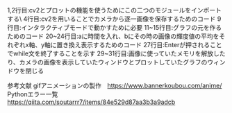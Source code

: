 1,2行目:cv2とプロットの機能を使うためにこの二つのモジュールをインポートする\\
4行目:cv2を用いることでカメラから逐一画像を保存するためのコード
9行目:インタラクティブモードで動かすために必要
11~15行目:グラフの元を作るためのコード
20~24行目:aに時間を入れ、bにその時の画像の輝度値の平均をそれぞれx軸、y軸に置き換え表示するためのコード
27行目:Enterが押されることでwhile文を終了することを示す
29~31行目:画像に使っていたメモリを解放したり、カメラの画像を表示していたウィンドウとプロットしていたグラフのウィンドウを閉じる

参考文献
gifアニメーションの製作　https://www.bannerkoubou.com/anime/
Pythonエラー一覧　https://qiita.com/soutarrr7/items/84e529d87aa3b3a9adcb
